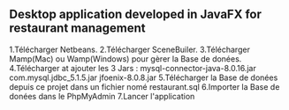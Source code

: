 ## Desktop application developed in JavaFX for restaurant management

1.Télécharger Netbeans.
2.Télécharger SceneBuiler.
3.Télécharger Mamp(Mac) ou Wamp(Windows) pour gèrer la Base de donées.
4.Télécharger at ajouter les 3 Jars :
mysql-connector-java-8.0.16.jar
com.mysql.jdbc_5.1.5.jar 
jfoenix-8.0.8.jar
5.Télécharger la Base de donées depuis ce projet dans un fichier nomé restaurant.sql
6.Importer la Base de donées dans le PhpMyAdmin
7.Lancer l'application

